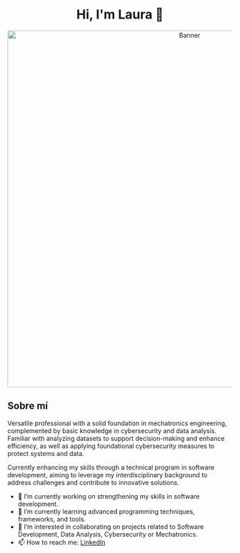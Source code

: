 <div align="center">
  <h1 align="center">Hi, I'm Laura 👋</h1>
</div>

<div align="center">
  <img src="https://i.imgur.com/bOgkdrY.png" alt="Banner" width="800">
</div>

## Sobre mí
Versatile professional with a solid foundation in mechatronics engineering, complemented by basic knowledge in cybersecurity and data analysis. Familiar with analyzing datasets to support decision-making and enhance efficiency, as well as applying foundational cybersecurity measures to protect systems and data.

Currently enhancing my skills through a technical program in software development, aiming to leverage my interdisciplinary background to address challenges and contribute to innovative solutions.

- 🔭 I’m currently working on strengthening my skills in software development.
- 🌱 I’m currently learning advanced programming techniques, frameworks, and tools.  
- 🎯 I’m interested in collaborating on projects related to Software Development, Data Analysis, Cybersecurity or Mechatronics.
- 📫 How to reach me: [LinkedIn](https://www.linkedin.com/in/laura-barona-saavedra/)
